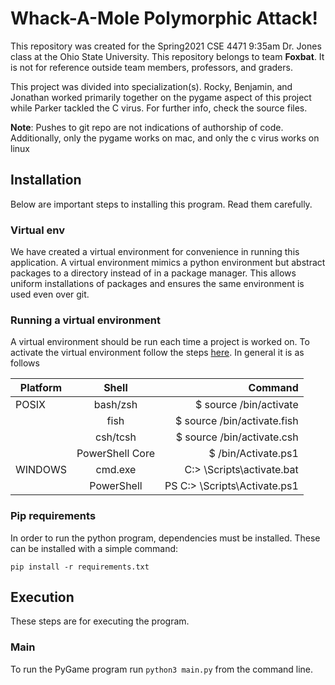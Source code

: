 # Whack-A-Mole Polymorphic  Attack!

This repository was created for the Spring2021 CSE 4471 9:35am Dr. Jones class at the Ohio State University. This repository belongs to team **Foxbat**. It is not for reference outside team members, professors, and graders.

This project was divided into specialization(s). Rocky, Benjamin, and Jonathan worked primarily together on the pygame aspect of this project while Parker tackled the C virus. For further info, check the source files. 

**Note**: Pushes to git repo are not indications of authorship of code. Additionally, only the pygame works on mac, and only the c virus works on linux

## Installation

Below are important steps to installing this program. Read them carefully.

### Virtual env

We have created a virtual environment for convenience in running this application. A virtual environment mimics a python environment but abstract packages to a directory instead of in a package manager. This allows uniform installations of packages and ensures the same environment is used even over git.

### Running a virtual environment

A virtual environment should be run each time a project is worked on. To activate the virtual environment follow the steps [here](https://docs.python.org/3/library/venv.html). In general it is as follows

| **Platform**    | **Shell**       | **Command**  |
| -------------   |:---------------:|        -----:|
| POSIX           | bash/zsh        | $ source <venv>/bin/activate |
|                 | fish            | $ source <venv>/bin/activate.fish |
|                 | csh/tcsh        | $ source <venv>/bin/activate.csh|
|                 | PowerShell Core | $ <venv>/bin/Activate.ps1|
| WINDOWS         | cmd.exe         |   C:\> <venv>\Scripts\activate.bat |
|                 | PowerShell      |   PS C:\> <venv>\Scripts\Activate.ps1|

### Pip requirements

In order to run the python program, dependencies must be installed. These can be installed with a simple command:

`pip install -r requirements.txt`

## Execution

These steps are for executing the program.

### Main

To run the PyGame program run `python3 main.py` from the command line.
